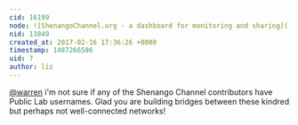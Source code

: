 ```yaml
---
cid: 16199
node: ![ShenangoChannel.org - a dashboard for monitoring and sharing](../notes/liz/01-10-2017/shenangochannel-org-a-dashboard-for-monitoring-and-sharing)
nid: 13849
created_at: 2017-02-16 17:36:26 +0000
timestamp: 1487266586
uid: 7
author: liz
---
```


[@warren](/profile/warren) i'm not sure if any of the Shenango Channel contributors have Public Lab usernames. Glad you are building bridges between these kindred but perhaps not well-connected networks!